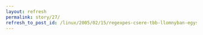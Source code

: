 ```yaml
---
layout: refresh
permalink: story/27/
refresh_to_post_id: /linux/2005/02/15/regexpes-csere-tbb-llomnyban-egyszerre
---
```

